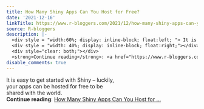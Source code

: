 ```yaml
---
title: How Many Shiny Apps Can You Host for Free?
date: '2021-12-16'
linkTitle: https://www.r-bloggers.com/2021/12/how-many-shiny-apps-can-you-host-for-free/
source: R-bloggers
description: |-
  <div style = "width:60%; display: inline-block; float:left; "> It is easy to get started with Shiny – luckily, your apps can be hosted for free to be shared with the world.</div>
  <div style = "width: 40%; display: inline-block; float:right;"></div>
  <div style="clear: both;"></div>
  <strong>Continue reading</strong>: <a href="https://www.r-bloggers.com/2021/12/how-many-shiny-apps-can-you-host-for-free/">How Many Shiny Apps Can You Host for ...
disable_comments: true
---
```

<div style = "width:60%; display: inline-block; float:left; "> It is easy to get started with Shiny – luckily, your apps can be hosted for free to be shared with the world.</div>
<div style = "width: 40%; display: inline-block; float:right;"></div>
<div style="clear: both;"></div>
<strong>Continue reading</strong>: <a href="https://www.r-bloggers.com/2021/12/how-many-shiny-apps-can-you-host-for-free/">How Many Shiny Apps Can You Host for ...